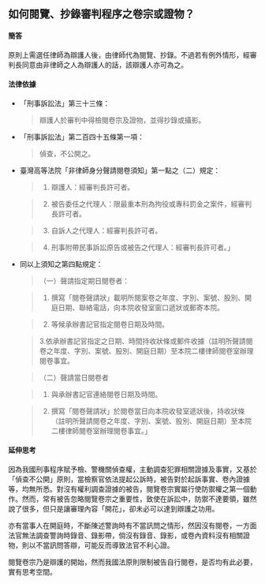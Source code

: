 ## 如何閱覽、抄錄審判程序之卷宗或證物？

#### 簡答

原則上需選任律師為辯護人後，由律師代為閱覽、抄錄。不過若有例外情形，經審判長同意由非律師之人為辯護人的話，該辯護人亦可為之。

#### 法律依據

* 「刑事訴訟法」第三十三條：

   > 辯護人於審判中得檢閱卷宗及證物，並得抄錄或攝影。

* 「刑事訴訟法」第二百四十五條第一項：

   > 偵查，不公開之。

* 臺灣高等法院「非律師身分聲請閱卷須知」第一點之（二）規定：

   > 1. 辯護人：經審判長許可者。

   > 2. 被告委任之代理人：限最重本刑為拘役或專科罰金之案件，經審判長許可者。

   > 3. 自訴人之代理人：經審判長許可者。

   > 4. 刑事附帶民事訴訟原告或被告之代理人：經審判長許可者。」

* 同以上須知之第四點規定：

   > （一）聲請指定期日閱卷者：

   > 1. 撰寫「閱卷聲請狀」載明所閱案卷之年度、字別、案號、股別、開庭日期、聯絡電話，向本院收發室窗口遞狀或郵寄本院。

   > 2. 等候承辦書記官指定閱卷日期及時間。

   > 3.依承辦書記官指定之日期、時間持收狀條或郵件收據（註明所聲請閱卷之年度、字別、案號、股別、開庭日期）至本院二樓律師閱卷室辦理閱卷事宜。

   > （二）聲請當日閱卷者

   > 1. 與承辦書記官連絡閱卷日期及時間。

   > 2. 撰寫「閱卷聲請狀」於閱卷當日向本院收發室遞狀後，持收狀條（註明所聲請閱卷之年度、字別、案號、股別、開庭日期）至本院二樓律師閱卷室辦理閱卷事宜。」

#### 延伸思考

因為我國刑事程序賦予檢、警機關偵查權，主動調查犯罪相關證據及事實，又基於「偵查不公開」原則，當檢察官依法提起公訴時，被告對於起訴事實、卷內證據等，均無所悉。對沒有權利調查證據的被告，閱覽卷宗實屬行使防禦權之第一個動作。然而，常有被告忽略閱覽卷宗之重要性，致使在訴訟中，防禦不達要領，雖然說了很多，但只是讓審理內容「開花」，卻未必可以達到辯護之功用。

亦有當事人在開庭時，不斷陳述警詢時有不當訊問之情形，然因沒有閱卷，一方面法官無法調查警詢時錄音、錄影帶，倘沒有錄音、錄影，或卷內資料沒有相關證物，則以不當訊問答辯，可能反而導致法官不利心證。

閱覽卷宗乃是辯護的開始，然而我國法原則限制被告自行閱卷，是否均有此必要，實有思考空間。
